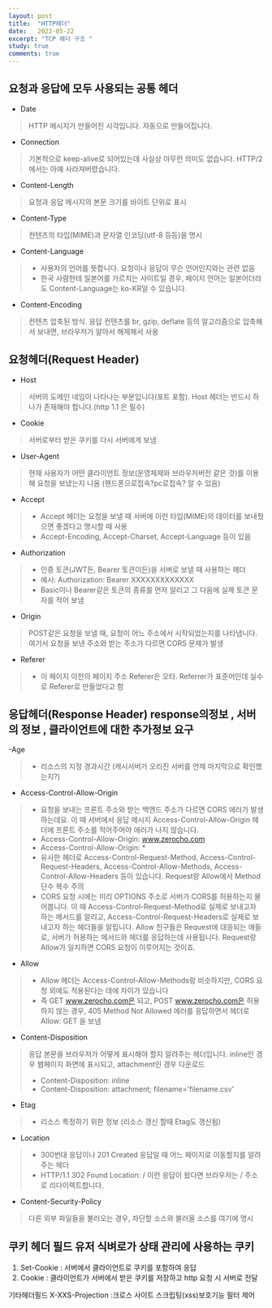 ```yaml
---
layout: post
title:  "HTTP헤더"
date:   2022-05-22
excerpt: "TCP 헤더 구조 "
study: true
comments: true
---
```





요청과 응답에 모두 사용되는 공통 헤더
---
- Date
> HTTP 메시지가 만들어진 시각입니다. 자동으로 만들어집니다.
- Connection
> 기본적으로 keep-alive로 되어있는데 사실상 아무런 의미도 없습니다. HTTP/2에서는 아예 사라져버렸습니다.
- Content-Length
> 요청과 응답 메시지의 본문 크기를 바이트 단위로 표시
- Content-Type
> 컨텐츠의 타입(MIME)과 문자열 인코딩(utf-8 등등)을 명시
- Content-Language
> * 사용자의 언어를 뜻합니다. 요청이나 응답이 무슨 언어인지와는 관련 없음
> * 한국 사람한테 일본어를 가르치는 사이트일 경우, 페이지 언어는 일본어더라도 Content-Language는 ko-KR일 수 있습니다.
- Content-Encoding
> 컨텐츠 압축된 방식. 응답 컨텐츠를 br, gzip, deflate 등의 알고리즘으로 압축해서 보내면, 브라우저가 알아서 해제해서 사용

요청헤더(Request Header)
---
- Host
> 서버의 도메인 네임이 나타나는 부분입니다(포트 포함). Host 헤더는 반드시 하나가 존재해야 합니다.(http 1.1 은 필수)
- Cookie
> 서버로부터 받은 쿠키를 다시 서버에게 보냄
- User-Agent
> 현재 사용자가 어떤 클라이언트 정보(운영체제와 브라우저버전 같은 것)를 이용해 요청을 보냈는지 나옴 
(핸드폰으로접속?pc로접속? 알 수 있음)
- Accept
> * Accept 헤더는 요청을 보낼 때 서버에 이런 타입(MIME)의 데이터를 보내줬으면 좋겠다고 명시할 때 사용
> * Accept-Encoding, Accept-Charset, Accept-Language 등이 있음
- Authorization
> * 인증 토큰(JWT든, Bearer 토큰이든)을 서버로 보낼 때 사용하는 헤더
> * 예시: Authorization: Bearer XXXXXXXXXXXXX
> * Basic이나 Bearer같은 토큰의 종류를 먼저 알리고 그 다음에 실제 토큰 문자를 적어 보냄
- Origin
> POST같은 요청을 보낼 때, 요청이 어느 주소에서 시작되었는지를 나타냅니다. 여기서 요청을 보낸 주소와 받는 주소가 다르면 CORS 문제가 발생
- Referer
> * 이 페이지 이전의 페이지 주소
> Referer은 오타. Referrer가 표준어인데 실수로 Referer로 만들었다고 함

응답헤더(Response Header)
response의정보 , 서버의 정보 , 클라이언트에 대한 추가정보 요구 
---
-Age
> * 리소스의 지정 경과시간 (캐시서버가 오리진 서버를 언제 마지막으로 확인했는지?)
- Access-Control-Allow-Origin
> * 요청을 보내는 프론트 주소와 받는 백엔드 주소가 다르면 CORS 에러가 발생하는데요. 이 때 서버에서 응답 메시지 Access-Control-Allow-Origin 헤더에 프론트 주소를 적어주어야 에러가 나지 않습니다.
> * Access-Control-Allow-Origin: www.zerocho.com
> * Access-Control-Allow-Origin: *
> * 유사한 헤더로 Access-Control-Request-Method, Access-Control-Request-Headers, Access-Control-Allow-Methods, Access-Control-Allow-Headers 등이 있습니다. Request랑 Allow에서 Method 단수 복수 주의
> * CORS 요청 시에는 미리 OPTIONS 주소로 서버가 CORS를 허용하는지 물어봅니다. 이 때 Access-Control-Request-Method로 실제로 보내고자 하는 메서드를 알리고, Access-Control-Request-Headers로 실제로 보내고자 하는 헤더들을 알립니다. Allow 친구들은 Request에 대응되는 애들로, 서버가 허용하는 메서드와 헤더를 응답하는데 사용됩니다. Request랑 Allow가 일치하면 CORS 요청이 이루어지는 것이죠.
- Allow
> * Allow 헤더는 Access-Control-Allow-Methods랑 비슷하지만, CORS 요청 외에도 적용된다는 데에 차이가 있습니다
>  * 즉 GET www.zerocho.com은 되고, POST www.zerocho.com은 허용하지 않는 경우, 405 Method Not Allowed 에러를 응답하면서 헤더로 Allow: GET 을 보냄
- Content-Disposition
> 응답 본문을 브라우저가 어떻게 표시해야 할지 알려주는 헤더입니다. inline인 경우 웹페이지 화면에 표시되고, attachment인 경우 다운로드
> * Content-Disposition: inline
> * Content-Disposition: attachment; filename='filename.csv'
- Etag
> * 리소스 특정하기 위한 정보 (리소스 갱신 할때 Etag도 갱신됨)
- Location
> * 300번대 응답이나 201 Created 응답일 때 어느 페이지로 이동할지를 알려주는 헤더
> * HTTP/1.1 302 Found Location: / 
> 이런 응답이 왔다면 브라우저는 / 주소로 리다이렉트합니다.
- Content-Security-Policy
> 다른 외부 파일들을 불러오는 경우, 차단할 소스와 불러올 소스를 여기에 명시

쿠키 헤더 필드
유저 식벼로가 상태 관리에 사용하는 쿠키
---
1. Set-Cookie : 서버에서 클라이언트로 쿠키를 포함하여 응답
2. Cookie : 클라이언트가 서버에서 받은 쿠키를 저장하고 http 요청 시 서버로 전달


기타헤더필드
X-XXS-Projection
:크로스 사이트 스크립팅(xss)보호기능 필터 제어




















